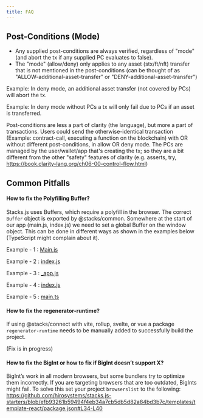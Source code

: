 ```yaml
---
title: FAQ
---
```


## Post-Conditions (Mode)

- Any supplied post-conditions are always verified, regardless of "mode" (and abort the tx if any supplied PC evaluates to false).
- The "mode" (allow/deny) only applies to any asset (stx/ft/nft) transfer that is not mentioned in the post-conditions (can be thought of as "ALLOW-additional-asset-transfer" or "DENY-additional-asset-transfer")

Example: In deny mode, an additional asset transfer (not covered by PCs) will abort the tx.

Example: In deny mode without PCs a tx will only fail due to PCs if an asset is transferred.

Post-conditions are less a part of clarity (the language), but more a part of transactions.
Users could send the otherwise-identical transaction (Example: contract-call, executing a function on the blockchain) with OR without different post-conditions, in allow OR deny mode.
The PCs are managed by the user/wallet/app that's creating the tx; so they are a bit different from the other "safety" features of clarity (e.g. asserts, try, https://book.clarity-lang.org/ch06-00-control-flow.html) 

## Common Pitfalls

#### How to fix the Polyfilling Buffer?

Stacks.js uses Buffers, which require a polyfill in the browser. The correct `Buffer` object is exported by @stacks/common.
Somewhere at the start of our app (main.js, index.js) we need to set a global Buffer on the window object. This can be done in different ways as shown in the examples below (TypeScript might complain about it).

Example - 1 : [Main.js](https://github.com/hirosystems/stacks.js-starters/blob/efb93261b59494f4eb34a7cb5db5d82a84bd3b7c/templates/template-vue/src/main.js#L6)

Example - 2 : [index.js](https://github.com/hirosystems/stacks.js-starters/blob/efb93261b59494f4eb34a7cb5db5d82a84bd3b7c/templates/template-react/src/index.js#L11)

Example - 3 : [_app.js](https://github.com/hirosystems/stacks.js-starters/blob/efb93261b59494f4eb34a7cb5db5d82a84bd3b7c/templates/template-nextjs/pages/_app.js#L8)

Example - 4 : [index.js](https://github.com/hirosystems/stacks.js-starters/blob/efb93261b59494f4eb34a7cb5db5d82a84bd3b7c/templates/template-demo/src/index.js#L11)

Example - 5 : [main.ts](https://github.com/hirosystems/stacks.js-starters/blob/efb93261b59494f4eb34a7cb5db5d82a84bd3b7c/templates/template-angular/src/main.ts#L9)

#### How to fix the regenerator-runtime?
If using @stacks/connect with vite, rollup, svelte, or vue a package `regenerator-runtime` needs to be manually added to successfully build the project.

(Fix is in progress)

#### How to fix the BigInt or how to fix if BigInt doesn’t support X?
BigInt’s work in all modern browsers, but some bundlers try to optimize them incorrectly. If you are targeting browsers that are too outdated, BigInts might fail.
To solve this set your project `browserslist` to the following: https://github.com/hirosystems/stacks.js-starters/blob/efb93261b59494f4eb34a7cb5db5d82a84bd3b7c/templates/template-react/package.json#L34-L40
